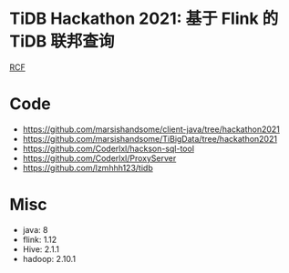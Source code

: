 # TiDB Hackathon 2021: 基于 Flink 的 TiDB 联邦查询
[RCF](RCF.md)

# Code
- https://github.com/marsishandsome/client-java/tree/hackathon2021
- https://github.com/marsishandsome/TiBigData/tree/hackathon2021
- https://github.com/Coderlxl/hackson-sql-tool
- https://github.com/Coderlxl/ProxyServer
- https://github.com/lzmhhh123/tidb

# Misc
- java: 8
- flink: 1.12
- Hive: 2.1.1
- hadoop: 2.10.1
